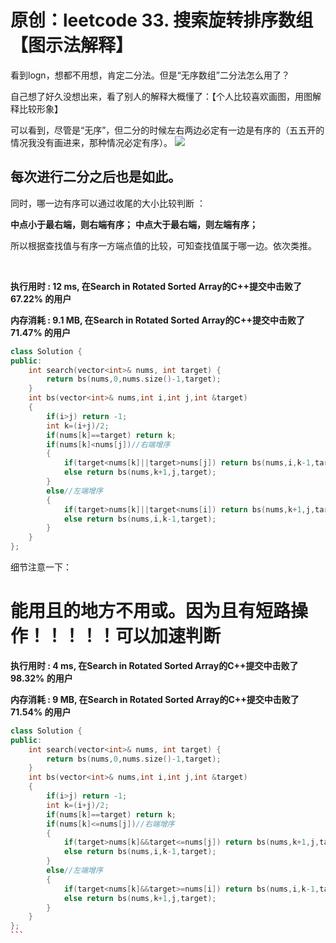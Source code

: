 # 原创：leetcode 33. 搜索旋转排序数组【图示法解释】

看到logn，想都不用想，肯定二分法。但是“无序数组”二分法怎么用了？

自己想了好久没想出来，看了别人的解释大概懂了：【个人比较喜欢画图，用图解释比较形象】

可以看到，尽管是“无序”，但二分的时候左右两边必定有一边是有序的（五五开的情况我没有画进来，那种情况必定有序）。
![](https://img-blog.csdnimg.cn/20190601171233324.png?x-oss-process=image/watermark,type_ZmFuZ3poZW5naGVpdGk,shadow_10,text_aHR0cHM6Ly9jaGVuemh1by5ibG9nLmNzZG4ubmV0,size_16,color_FFFFFF,t_70)

## **每次进行二分之后也是如此。**

同时，哪一边有序可以通过收尾的大小比较判断 ：

> 
**中点小于最右端，则右端有序；**
**中点大于最右端，则左端有序；**


所以根据查找值与有序一方端点值的比较，可知查找值属于哪一边。依次类推。

 

**执行用时 : 12 ms, 在Search in Rotated Sorted Array的C++提交中击败了67.22% 的用户**

**内存消耗 : 9.1 MB, 在Search in Rotated Sorted Array的C++提交中击败了71.47% 的用户**
```c++
class Solution {
public:
    int search(vector<int>& nums, int target) {
        return bs(nums,0,nums.size()-1,target);
    }
    int bs(vector<int>& nums,int i,int j,int &target)
    {
        if(i>j) return -1;
        int k=(i+j)/2;
        if(nums[k]==target) return k;
        if(nums[k]<nums[j])//右端增序
        {
            if(target<nums[k]||target>nums[j]) return bs(nums,i,k-1,target);//不在有序的范围内
            else return bs(nums,k+1,j,target);
        }
        else//左端增序
        {
            if(target>nums[k]||target<nums[i]) return bs(nums,k+1,j,target);
            else return bs(nums,i,k-1,target);
        }
    }
};
```
细节注意一下：

# 能用且的地方不用或。因为且有短路操作！！！！！可以加速判断

**执行用时 : 4 ms, 在Search in Rotated Sorted Array的C++提交中击败了98.32% 的用户**

**内存消耗 : 9 MB, 在Search in Rotated Sorted Array的C++提交中击败了71.54% 的用户**

```c++
class Solution {
public:
    int search(vector<int>& nums, int target) {
        return bs(nums,0,nums.size()-1,target);
    }
    int bs(vector<int>& nums,int i,int j,int &target)
    {
        if(i>j) return -1;
        int k=(i+j)/2;
        if(nums[k]==target) return k;
        if(nums[k]<=nums[j])//右端增序
        {
            if(target>nums[k]&&target<=nums[j]) return bs(nums,k+1,j,target);//在有序的范围内
            else return bs(nums,i,k-1,target);
        }
        else//左端增序
        {
            if(target<nums[k]&&target>=nums[i]) return bs(nums,i,k-1,target) ;
            else return bs(nums,k+1,j,target);
        }
    }
};
``` 

